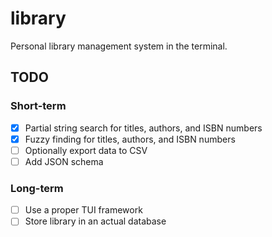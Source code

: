 # library

Personal library management system in the terminal.

## TODO

### Short-term

- [x] Partial string search for titles, authors, and ISBN numbers
- [x] Fuzzy finding for titles, authors, and ISBN numbers
- [ ] Optionally export data to CSV
- [ ] Add JSON schema

### Long-term

- [ ] Use a proper TUI framework
- [ ] Store library in an actual database
